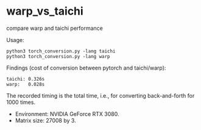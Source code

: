 # warp_vs_taichi
compare warp and taichi performance

Usage: 
```
python3 torch_conversion.py -lang taichi
python3 torch_conversion.py -lang warp
```

Findings (cost of conversion between pytorch and taichi/warp):
```
taichi: 0.326s
warp:   0.028s
```
The recorded timing is the total time, i.e., for converting back-and-forth for 1000 times.

- Environment: NVIDIA GeForce RTX 3080.
- Matrix size: 27008 by 3.
